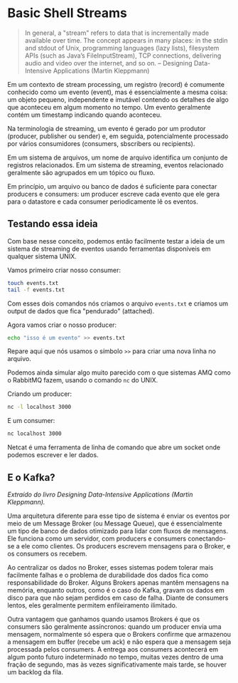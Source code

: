 # Basic Shell Streams

> In general, a "stream" refers to data that is incrementally made available over time. The concept
> appears in many places: in the stdin and stdout of Unix, programming languages (lazy lists),
> filesystem APIs (such as Java’s FileInputStream), TCP connections, delivering audio and video over
> the internet, and so on. – Designing Data-Intensive Applications (Martin Kleppmann)

Em um contexto de stream processing, um registro (record) é comumente conhecido como um
evento (event), mas é essencialmente a mesma coisa: um objeto pequeno, independente e imutável contendo
os detalhes de algo que aconteceu em algum momento no tempo. Um evento geralmente contém um timestamp
indicando quando aconteceu.

Na terminologia de streaming, um evento é gerado por um produtor (producer, publisher ou sender) e,
em seguida, potencialmente processado por vários consumidores (consumers, sbscribers ou recipients).

Em um sistema de arquivos, um nome de arquivo identifica um conjunto de registros relacionados.
Em um sistema de streaming, eventos relacionado geralmente são agrupados em um tópico ou fluxo.

Em princípio, um arquivo ou banco de dados é suficiente para conectar producers e consumers: um producer escreve
cada evento que ele gera para o datastore e cada consumer periodicamente lê os eventos.

## Testando essa ideia

Com base nesse conceito, podemos então facilmente testar a ideia de um sistema de streaming de eventos
usando ferramentas disponíveis em qualquer sistema UNIX.

Vamos primeiro criar nosso consumer:

```sh
touch events.txt
tail -f events.txt
```

Com esses dois comandos nós criamos o arquivo `events.txt` e criamos um output de dados que fica "pendurado" (attached).

Agora vamos criar o nosso producer:

```sh
echo "isso é um evento" >> events.txt
```

Repare aqui que nós usamos o símbolo `>>` para criar uma nova linha no arquivo.

Podemos ainda simular algo muito parecido com o que sistemas AMQ como o RabbitMQ fazem, usando o comando `nc` do UNIX.

Criando um producer:

```sh
nc -l localhost 3000
```

E um consumer:

```sh
nc localhost 3000
```

Netcat é uma ferramenta de linha de comando que abre um socket onde podemos escrever e ler dados.

## E o Kafka?

_Extraído do livro Designing Data-Intensive Applications (Martin Kleppmann)._

Uma arquitetura diferente para esse tipo de sistema é enviar os eventos por meio de um Message Broker (ou Message Queue),
que é essencialmente um tipo de banco de dados otimizado para lidar com fluxos de mensagens. Ele funciona como um servidor,
com producers e consumers conectando-se a ele como clientes. Os producers escrevem mensagens para o Broker,
e os consumers os recebem.

Ao centralizar os dados no Broker, esses sistemas podem tolerar mais facilmente falhas e o problema de durabilidade
dos dados fica como responsabilidade do Broker. Alguns Brokers apenas mantêm mensagens na memória, enquanto outros,
como é o caso do Kafka, gravam os dados em disco para que não sejam perdidos em caso de falha. Diante de consumers lentos, eles
geralmente permitem enfileiramento ilimitado.

Outra vantagem que ganhamos quando usamos Brokers é que os consumers são geralmente assíncronos: quando um producer envia
uma mensagem, normalmente só espera que o Brokers confirme que armazenou a mensagem em buffer (recebe um ack) e
não espera que a mensagem seja processada pelos consumers. A entrega aos consumers acontecerá em algum ponto futuro
indeterminado no tempo, muitas vezes dentro de uma fração de segundo, mas às vezes significativamente mais tarde,
se houver um backlog da fila.
